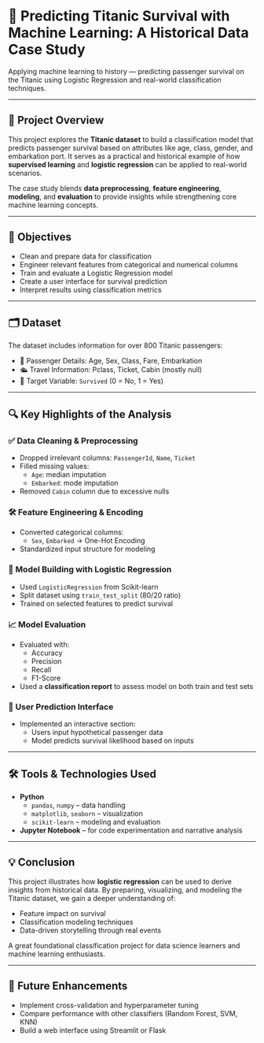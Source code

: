 # 🚢 Predicting Titanic Survival with Machine Learning: A Historical Data Case Study

Applying machine learning to history — predicting passenger survival on the Titanic using Logistic Regression and real-world classification techniques.

---

## 📌 Project Overview

This project explores the **Titanic dataset** to build a classification model that predicts passenger survival based on attributes like age, class, gender, and embarkation port. It serves as a practical and historical example of how **supervised learning** and **logistic regression** can be applied to real-world scenarios.

The case study blends **data preprocessing**, **feature engineering**, **modeling**, and **evaluation** to provide insights while strengthening core machine learning concepts.

---

## 🎯 Objectives

- Clean and prepare data for classification
- Engineer relevant features from categorical and numerical columns
- Train and evaluate a Logistic Regression model
- Create a user interface for survival prediction
- Interpret results using classification metrics

---

## 🗂️ Dataset

The dataset includes information for over 800 Titanic passengers:

- 👤 Passenger Details: Age, Sex, Class, Fare, Embarkation  
- 🛳️ Travel Information: Pclass, Ticket, Cabin (mostly null)  
- 🎯 Target Variable: `Survived` (0 = No, 1 = Yes)  

---

## 🔍 Key Highlights of the Analysis

### ✅ Data Cleaning & Preprocessing

- Dropped irrelevant columns: `PassengerId`, `Name`, `Ticket`
- Filled missing values:
  - `Age`: median imputation
  - `Embarked`: mode imputation
- Removed `Cabin` column due to excessive nulls

### 🛠️ Feature Engineering & Encoding

- Converted categorical columns:
  - `Sex`, `Embarked` → One-Hot Encoding
- Standardized input structure for modeling

### 🤖 Model Building with Logistic Regression

- Used `LogisticRegression` from Scikit-learn
- Split dataset using `train_test_split` (80/20 ratio)
- Trained on selected features to predict survival

### 📈 Model Evaluation

- Evaluated with:
  - Accuracy
  - Precision
  - Recall
  - F1-Score
- Used a **classification report** to assess model on both train and test sets

### 🧠 User Prediction Interface

- Implemented an interactive section:
  - Users input hypothetical passenger data
  - Model predicts survival likelihood based on inputs
    
---

## 🛠 Tools & Technologies Used

- **Python**
  - `pandas`, `numpy` – data handling
  - `matplotlib`, `seaborn` – visualization
  - `scikit-learn` – modeling and evaluation
- **Jupyter Notebook** – for code experimentation and narrative analysis

---

## 💡 Conclusion

This project illustrates how **logistic regression** can be used to derive insights from historical data. By preparing, visualizing, and modeling the Titanic dataset, we gain a deeper understanding of:
- Feature impact on survival
- Classification modeling techniques
- Data-driven storytelling through real events

A great foundational classification project for data science learners and machine learning enthusiasts.

---

## 🔮 Future Enhancements

- Implement cross-validation and hyperparameter tuning  
- Compare performance with other classifiers (Random Forest, SVM, KNN)  
- Build a web interface using Streamlit or Flask  
